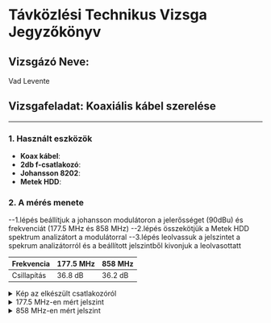 # Távközlési Technikus Vizsga Jegyzőkönyv

## Vizsgázó Neve:
Vad Levente

## Vizsgafeladat: Koaxiális kábel szerelése

---

### 1. Használt eszközök

- **Koax kábel**: 
- **2db f-csatlakozó**: 
- **Johansson 8202**:
- **Metek HDD**: 

### 2. A mérés menete 

--1.lépés beállítjuk a johansson modulátoron a jelerősséget (90dBu) és frekvenciát (177.5 MHz és 858 MHz) 
--2.lépés összekötjük a Metek HDD spektrum analizátort a modulátorral 
--3.lépés leolvassuk a jelszintet a spekrum analizátorról és a beállított jelszintből kivonjuk a leolvasottatt


| Frekvencia      | 177.5 MHz      | 858 MHz      | 
|-----------------|----------------|--------------|
| Csillapítás     | 36.8 dB        | 36.2 dB      |


<details>
   <summary>Kép az elkészült csatlakozóról</summary>

   ![SSID beállítása](https://github.com/VLevente0/meresi-jegyzokonyvek/blob/21de594e39f555c50dcd4405d277414feca7d7bd/main/kepek/koaxmeres/koax.jpg)

</details>


<details>
   <summary>177.5 MHz-en mért jelszint</summary>

   ![SSID beállítása](https://github.com/VLevente0/meresi-jegyzokonyvek/blob/d55008dad65f3f7e0ee65101028dff028a0becd6/main/kepek/koaxmeres/177mhz.jpg)

</details>

<details>
   <summary>858 MHz-en mért jelszint</summary>

   ![SSID beállítása](https://github.com/VLevente0/meresi-jegyzokonyvek/blob/d55008dad65f3f7e0ee65101028dff028a0becd6/main/kepek/koaxmeres/858mhz.jpg)

</details>